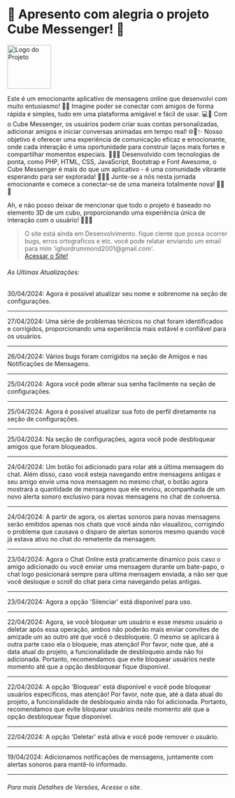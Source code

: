 <H1>🌟 Apresento com alegria o projeto Cube Messenger! 🚀 </H1>
<img src="https://i.ibb.co/LNm2BV7/icone.png" alt="Logo do Projeto" width="100" height="100" align="center">
<P>
Este é um emocionante aplicativo de mensagens online que desenvolvi com muito entusiasmo! 💬✨ Imagine poder se conectar com amigos de forma rápida e simples, tudo em uma plataforma amigável e fácil de   usar. 💻💬 Com o Cube Messenger, os usuários podem criar suas contas personalizadas, adicionar amigos e iniciar conversas animadas em tempo real! 🌐💬✨ Nosso objetivo é oferecer uma experiência de comunicação eficaz e emocionante, onde cada interação é uma oportunidade para construir laços mais fortes e compartilhar momentos especiais. 🌟💬✨ Desenvolvido com tecnologias de ponta, como PHP, HTML, CSS, JavaScript, Bootstrap e Font Awesome, o Cube Messenger é mais do que um aplicativo - é uma comunidade vibrante esperando para ser explorada! 🌈💬✨ Junte-se a nós nesta jornada emocionante e comece a conectar-se de uma maneira totalmente nova! 🚀💬✨ 
</P>
<p>
  Ah, e não posso deixar de mencionar que todo o projeto é baseado no elemento 3D de um cubo, proporcionando uma experiência única de interação com o usuário! 🔄🔷✨
</p>
<blockquote cite="https://cubemensseger.000webhostapp.com/">
	O site está ainda em Desenvolvimento. fique ciente que possa ocorrer bugs, erros ortograficos e etc. você pode relatar enviando um email para mim 'ighordrummond2001@gmail.com'.<br>
	<a href="https://cubemensseger.000webhostapp.com/" target="_blank">Acessar o Site!</a>
</blockquote>
<h6> As Ultimas Atualizações:</h6>
								<time>30/04/2024</time>: Agora é possível atualizar seu nome e sobrenome na seção de configurações.
								<hr>
								<time>27/04/2024</time>: Uma série de problemas técnicos no chat foram identificados e corrigidos, proporcionando uma experiência mais estável e confiável para os usuários.
								<hr>
								<time>26/04/2024</time>: Vários bugs foram corrigidos na seção de Amigos e nas Notificações de Mensagens.
								<hr>
								<time>25/04/2024</time>: Agora você pode alterar sua senha facilmente na seção de configurações.
								<hr>
								<time>25/04/2024</time>: Agora é possível atualizar sua foto de perfil diretamente na seção de configurações.
								<hr>
								<time>25/04/2024</time>: Na seção de configurações, agora você pode desbloquear amigos que foram bloqueados.
								<hr>
								<time>24/04/2024</time>: Um botão foi adicionado para rolar até a última mensagem do chat. Além disso, caso você esteja navegando entre mensagens antigas e seu amigo envie uma nova mensagem no mesmo 									chat, o botão agora mostrará a quantidade de mensagens que ele enviou, acompanhada de um novo alerta sonoro exclusivo para novas mensagens no chat de conversa.
								<hr>
								<time>24/04/2024</time>: A partir de agora, os alertas sonoros para novas mensagens serão emitidos apenas nos chats que você ainda não visualizou, corrigindo o problema que causava o disparo de 									alertas sonoros mesmo quando você já estava ativo no chat do remetente da mensagem.
								<hr>
								<time>23/04/2024</time>: Agora o Chat Online está praticamente dinamico pois caso o amigo adicionado ou você enviar uma mensagem durante um bate-papo, o chat logo posicionará sempre para ultima 									mensagem enviada, a não ser que você desloque o scroll do chat para cima navegando pelas antigas.  
								<hr>
								<time>23/04/2024</time>: Agora a opção 'Silenciar' está disponivel para uso. 
								<hr>
								<time>22/04/2024</time>: Agora, se você bloquear um usuário e esse mesmo usuário o deletar após essa operação, ambos não poderão mais enviar convites de amizade um ao outro até que você o desbloqueie. 								O mesmo se aplicará à outra parte caso ela o bloqueie,  mas atenção! Por favor, note que, até a data atual do projeto, a funcionalidade de desbloqueio ainda não foi 													adicionada. Portanto, recomendamos que evite bloquear usuários neste momento até que a opção desbloquear fique disponivel.
								<hr>
								<time>22/04/2024</time>:  A opção 'Bloquear' está disponível e você pode bloquear usuários específicos, mas atenção! Por favor, note que, até a data atual do projeto, a 												funcionalidade de desbloqueio ainda não foi adicionada. Portanto, recomendamos que evite bloquear usuários neste momento até que a opção desbloquear fique disponivel.
								<hr>
								<time>22/04/2024</time>: A opção 'Deletar' está ativa e você pode remover o usuário.
								<hr>
								<time>19/04/2024</time>: Adicionamos notificações de mensagens, juntamente com alertas sonoros para mantê-lo informado.
								<hr>								
<h6>Para mais Detalhes de Versões, Acesse o site.</h6>
																			
							

																		

<!--
<h5 style="color: red">Importante! A versão do site pode não corresponder com a versão mais atual do GitHub além de apresentar bugs por questão do site ao qual hospeda a aplicação.</h5>
<h6>Para Acessar o Projeto, clique no link abaixo: </h6>
<A HREF='http://cubemensseger.x10.bz'>Acessar o Site</A>
<div style="text-align: center;">
  <h6 >Desenvolvido Por Ighor Drummond</h6>
</div>
-->
